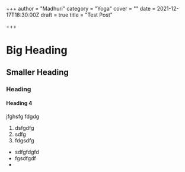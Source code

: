 +++
author = "Madhuri"
category = "Yoga"
cover = ""
date = 2021-12-17T18:30:00Z
draft = true
title = "Test Post"

+++
# Big Heading 

## Smaller Heading

### Heading 

#### Heading 4 

jfghsfg fdgdg

1. dsfgdfg
2. sdfg
3. fdgsdfg

* sdfgfdgfd
* fgsdfgdf
* 

> 